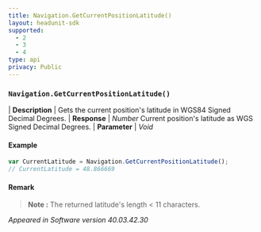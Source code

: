 ```yaml
---
title: Navigation.GetCurrentPositionLatitude()
layout: headunit-sdk
supported:
  - 2
  - 3
  - 4
type: api
privacy: Public
---
```


### `Navigation.GetCurrentPositionLatitude()`

| **Description** | Gets the current position's latitude in WGS84 Signed Decimal Degrees.
| **Response** | *Number*  Current position's latitude as WGS Signed Decimal Degrees.
| **Parameter**   | *Void*

#### Example

```javascript
var CurrentLatitude = Navigation.GetCurrentPositionLatitude();
// CurrentLatitude = 48.866669
```

#### Remark

>**Note :** The returned latitude's length < 11 characters.

*Appeared in Software version 40.03.42.30*